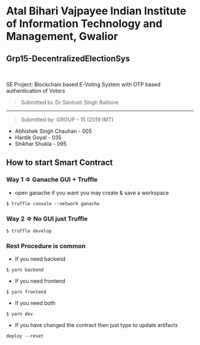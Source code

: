 # Atal Bihari Vajpayee Indian Institute of Information Technology and Management, Gwalior

## Grp15-DecentralizedElectionSys

<br>

SE Project: Blockchain based E-Voting System with OTP based authentication of Voters

> Submitted to: Dr Santosh Singh Rathore

---

> Submitted by: GROUP - 15 (2019 IMT)

- Abhishek Singh Chauhan - 005
- Hardik Goyal - 035
- Shikhar Shukla - 095

## How to start Smart Contract

### Way 1 => Ganache GUI + Truffle

- open ganache if you want you may create & save a workspace

```
$ truffle console --network ganache
```

### Way 2 => No GUI just Truffle

```
$ truffle develop
```

### Rest Procedure is common

- If you need backend

```
$ yarn backend
```

- If you need frontend

```
$ yarn frontend
```

- If you need both

```
$ yarn dev
```

- If you have changed the contract then just type to update artifacts

```
deploy --reset
```
